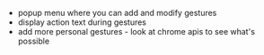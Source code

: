 - popup menu where you can add and modify gestures
- display action text during gestures
- add more personal gestures - look at chrome apis to see what's possible
